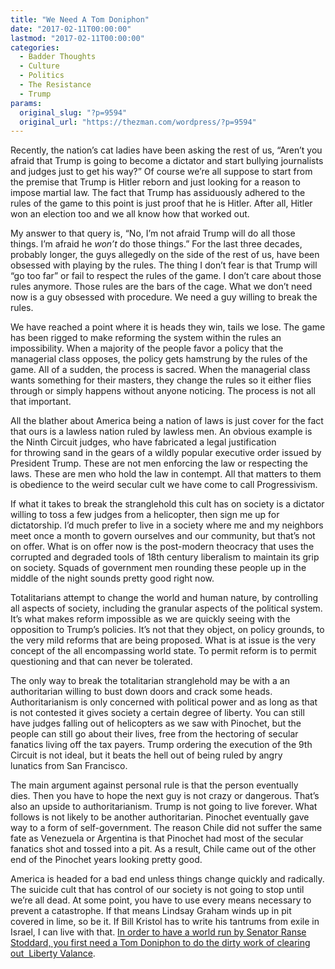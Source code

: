 ```yaml
---
title: "We Need A Tom Doniphon"
date: "2017-02-11T00:00:00"
lastmod: "2017-02-11T00:00:00"
categories:
  - Badder Thoughts
  - Culture
  - Politics
  - The Resistance
  - Trump
params:
  original_slug: "?p=9594"
  original_url: "https://thezman.com/wordpress/?p=9594"
---
```


Recently, the nation’s cat ladies have been asking the rest of us,
“Aren’t you afraid that Trump is going to become a dictator and start
bullying journalists and judges just to get his way?” Of course we’re
all suppose to start from the premise that Trump is Hitler reborn and
just looking for a reason to impose martial law. The fact that Trump has
assiduously adhered to the rules of the game to this point is just proof
that he is Hitler. After all, Hitler won an election too and we all know
how that worked out.

My answer to that query is, “No, I’m not afraid Trump will do all those
things. I’m afraid he *won’t* do those things.” For the last three
decades, probably longer, the guys allegedly on the side of the rest of
us, have been obsessed with playing by the rules. The thing I don’t fear
is that Trump will “go too far” or fail to respect the rules of the
game. I don’t care about those rules anymore. Those rules are the bars
of the cage. What we don’t need now is a guy obsessed with procedure. We
need a guy willing to break the rules.

We have reached a point where it is heads they win, tails we lose. The
game has been rigged to make reforming the system within the rules an
impossibility. When a majority of the people favor a policy that the
managerial class opposes, the policy gets hamstrung by the rules of the
game. All of a sudden, the process is sacred. When the managerial class
wants something for their masters, they change the rules so it either
flies through or simply happens without anyone noticing. The process is
not all that important.

All the blather about America being a nation of laws is just cover for
the fact that ours is a lawless nation ruled by lawless men. An obvious
example is the Ninth Circuit judges, who have fabricated a legal
justification for throwing sand in the gears of a wildly popular
executive order issued by President Trump. These are not men enforcing
the law or respecting the laws. These are men who hold the law in
contempt. All that matters to them is obedience to the weird secular
cult we have come to call Progressivism.

If what it takes to break the stranglehold this cult has on society is a
dictator willing to toss a few judges from a helicopter, then sign me up
for dictatorship. I’d much prefer to live in a society where me and my
neighbors meet once a month to govern ourselves and our community, but
that’s not on offer. What is on offer now is the post-modern theocracy
that uses the corrupted and degraded tools of 18th century liberalism to
maintain its grip on society. Squads of government men rounding these
people up in the middle of the night sounds pretty good right now.

Totalitarians attempt to change the world and human nature, by
controlling all aspects of society, including the granular aspects of
the political system. It’s what makes reform impossible as we are
quickly seeing with the opposition to Trump’s policies. It’s not that
they object, on policy grounds, to the very mild reforms that are being
proposed. What is at issue is the very concept of the all encompassing
world state. To permit reform is to permit questioning and that can
never be tolerated.

The only way to break the totalitarian stranglehold may be with a an
authoritarian willing to bust down doors and crack some heads.
Authoritarianism is only concerned with political power and as long as
that is not contested it gives society a certain degree of liberty. You
can still have judges falling out of helicopters as we saw with
Pinochet, but the people can still go about their lives, free from the
hectoring of secular fanatics living off the tax payers. Trump ordering
the execution of the 9th Circuit is not ideal, but it beats the hell out
of being ruled by angry lunatics from San Francisco.

The main argument against personal rule is that the person eventually
dies. Then you have to hope the next guy is not crazy or dangerous.
That’s also an upside to authoritarianism. Trump is not going to live
forever. What follows is not likely to be another authoritarian.
Pinochet eventually gave way to a form of self-government. The reason
Chile did not suffer the same fate as Venezuela or Argentina is that
Pinochet had most of the secular fanatics shot and tossed into a pit. As
a result, Chile came out of the other end of the Pinochet years looking
pretty good.

America is headed for a bad end unless things change quickly and
radically. The suicide cult that has control of our society is not going
to stop until we’re all dead. At some point, you have to use every means
necessary to prevent a catastrophe. If that means Lindsay Graham winds
up in pit covered in lime, so be it. If Bill Kristol has to write his
tantrums from exile in Israel, I can live with that.
<a href="https://en.wikipedia.org/wiki/The_Man_Who_Shot_Liberty_Valance"
target="_blank">In order to have a world run by Senator Ranse Stoddard,
you first need a Tom Doniphon to do the dirty work of clearing out 
Liberty Valance</a>.
